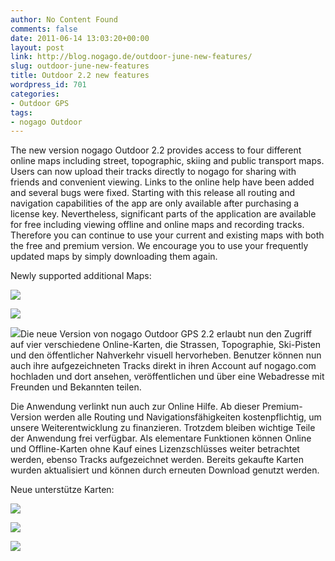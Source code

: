 ```yaml
---
author: No Content Found
comments: false
date: 2011-06-14 13:03:20+00:00
layout: post
link: http://blog.nogago.de/outdoor-june-new-features/
slug: outdoor-june-new-features
title: Outdoor 2.2 new features
wordpress_id: 701
categories:
- Outdoor GPS
tags:
- nogago Outdoor
---
```


The new version nogago Outdoor 2.2 provides access to four different online maps including street, topographic, skiing and public transport maps. Users can now upload their tracks directly to nogago for sharing with friends and convenient viewing. Links to the online help have been added and several bugs were fixed. Starting with this release all routing and navigation capabilities of the app are only available after purchasing a license key. Nevertheless, significant parts of the application are available for free including viewing offline and online maps and recording tracks. Therefore you can continue to use your current and existing maps with both the free and premium version. We encourage you to use your frequently updated maps by simply downloading them again.

Newly supported additional Maps:

![](http://nogago.smugmug.com/Products/outdoor/i-sFg5ggr/0/O/OTMMUC-O.jpg)

![](http://nogago.smugmug.com/Products/outdoor/i-gmZmrNn/0/O/OCMSION-O.jpg)

![](http://nogago.smugmug.com/Products/outdoor/i-fD6bMx4/0/O/OPMSION-O.jpg)Die neue Version von nogago Outdoor GPS 2.2 erlaubt nun den Zugriff auf vier verschiedene Online-Karten, die Strassen, Topographie, Ski-Pisten und den öffentlicher Nahverkehr visuell hervorheben. Benutzer können nun auch ihre aufgezeichneten Tracks direkt in ihren Account auf nogago.com hochladen und dort ansehen, veröffentlichen und über eine Webadresse mit Freunden und Bekannten teilen.

Die Anwendung verlinkt nun auch zur Online Hilfe. Ab dieser Premium-Version werden alle Routing und Navigationsfähigkeiten kostenpflichtig, um unsere Weiterentwicklung zu finanzieren. Trotzdem bleiben wichtige Teile der Anwendung frei verfügbar. Als elementare Funktionen können Online und Offline-Karten ohne Kauf eines Lizenzschlüsses weiter betrachtet werden, ebenso Tracks aufgezeichnet werden. Bereits gekaufte Karten wurden aktualisiert und können durch erneuten Download genutzt werden.

Neue unterstütze Karten:

![](http://nogago.smugmug.com/Products/outdoor/i-sFg5ggr/0/O/OTMMUC-O.jpg)

![](http://nogago.smugmug.com/Products/outdoor/i-gmZmrNn/0/O/OCMSION-O.jpg)

![](http://nogago.smugmug.com/Products/outdoor/i-fD6bMx4/0/O/OPMSION-O.jpg)
